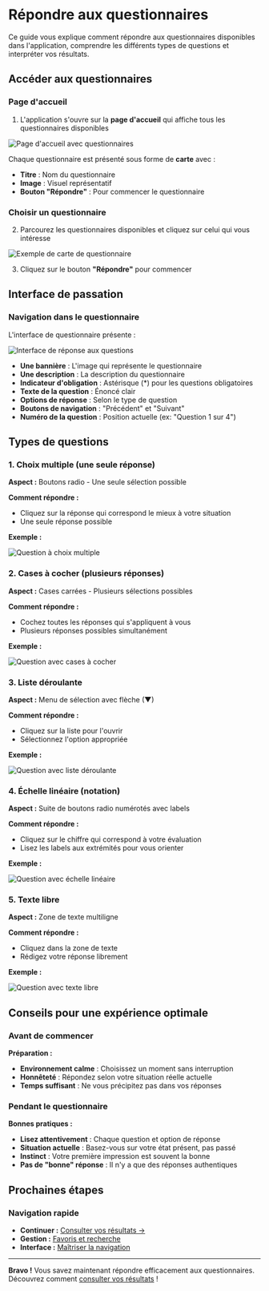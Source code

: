 # Répondre aux questionnaires

Ce guide vous explique comment répondre aux questionnaires disponibles dans l'application, comprendre les différents types de questions et interpréter vos résultats.

## Accéder aux questionnaires

### Page d'accueil

1. L'application s'ouvre sur la **page d'accueil** qui affiche tous les questionnaires disponibles

<img src="../../screenshots/utilisation/01-homepage-questionnaires.png" alt="Page d'accueil avec questionnaires" class="large">

Chaque questionnaire est présenté sous forme de **carte** avec :  
- **Titre** : Nom du questionnaire  
- **Image** : Visuel représentatif  
- **Bouton "Répondre"** : Pour commencer le questionnaire  

### Choisir un questionnaire

2. Parcourez les questionnaires disponibles et cliquez sur celui qui vous intéresse

<img src="../../screenshots/utilisation/02-quiz-card-example.png" alt="Exemple de carte de questionnaire" class="small">

3. Cliquez sur le bouton **"Répondre"** pour commencer

## Interface de passation

### Navigation dans le questionnaire

L'interface de questionnaire présente :

<img src="../../screenshots/utilisation/03-quiz-interface.png" alt="Interface de réponse aux questions" class="large">

- **Une bannière** : L'image qui représente le questionnaire  
- **Une description** : La description du questionnaire  
- **Indicateur d'obligation** : Astérisque (*) pour les questions obligatoires
- **Texte de la question** : Énoncé clair
- **Options de réponse** : Selon le type de question
- **Boutons de navigation** : "Précédent" et "Suivant"
- **Numéro de la question** : Position actuelle (ex: "Question 1 sur 4")

## Types de questions

### 1. Choix multiple (une seule réponse)

**Aspect :** Boutons radio - Une seule sélection possible

**Comment répondre :**  
- Cliquez sur la réponse qui correspond le mieux à votre situation  
- Une seule réponse possible  

**Exemple :**

<img src="../../screenshots/utilisation/04-question-multiple-choice.png" alt="Question à choix multiple" class="large">

### 2. Cases à cocher (plusieurs réponses)

**Aspect :** Cases carrées - Plusieurs sélections possibles

**Comment répondre :**  
- Cochez toutes les réponses qui s'appliquent à vous  
- Plusieurs réponses possibles simultanément  

**Exemple :**

<img src="../../screenshots/utilisation/05-question-checkbox.png" alt="Question avec cases à cocher" class="large">

### 3. Liste déroulante

**Aspect :** Menu de sélection avec flèche (▼)

**Comment répondre :**  
- Cliquez sur la liste pour l'ouvrir  
- Sélectionnez l'option appropriée  

**Exemple :**

<img src="../../screenshots/utilisation/06-question-dropdown.png" alt="Question avec liste déroulante" class="large">

### 4. Échelle linéaire (notation)

**Aspect :** Suite de boutons radio numérotés avec labels

**Comment répondre :**  
- Cliquez sur le chiffre qui correspond à votre évaluation  
- Lisez les labels aux extrémités pour vous orienter  

**Exemple :**

<img src="../../screenshots/utilisation/07-question-linear-scale.png" alt="Question avec échelle linéaire" class="large">

### 5. Texte libre

**Aspect :** Zone de texte multiligne

**Comment répondre :**  
- Cliquez dans la zone de texte  
- Rédigez votre réponse librement  

**Exemple :**

<img src="../../screenshots/utilisation/08-question-text.png" alt="Question avec texte libre" class="large">

## Conseils pour une expérience optimale

### Avant de commencer

**Préparation :**  
- **Environnement calme** : Choisissez un moment sans interruption  
- **Honnêteté** : Répondez selon votre situation réelle actuelle  
- **Temps suffisant** : Ne vous précipitez pas dans vos réponses  

### Pendant le questionnaire

**Bonnes pratiques :**  
- **Lisez attentivement** : Chaque question et option de réponse  
- **Situation actuelle** : Basez-vous sur votre état présent, pas passé  
- **Instinct** : Votre première impression est souvent la bonne  
- **Pas de "bonne" réponse** : Il n'y a que des réponses authentiques  

## Prochaines étapes

### Navigation rapide

- **Continuer :** [Consulter vos résultats →](02-historique-resultats.md)
- **Gestion :** [Favoris et recherche](03-favoris-recherche.md)
- **Interface :** [Maîtriser la navigation](04-navigation-interface.md)

---

**Bravo !** Vous savez maintenant répondre efficacement aux questionnaires. Découvrez comment [consulter vos résultats](02-historique-resultats.md) !